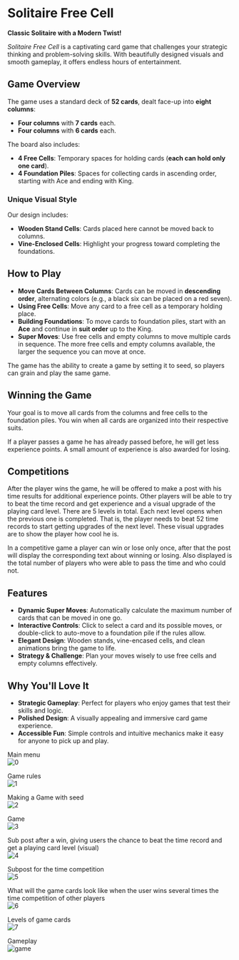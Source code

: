# **Solitaire Free Cell**

**Classic Solitaire with a Modern Twist!**

*Solitaire Free Cell* is a captivating card game that challenges your strategic thinking and problem-solving skills. With beautifully designed visuals and smooth gameplay, it offers endless hours of entertainment.

## **Game Overview**

The game uses a standard deck of **52 cards**, dealt face-up into **eight columns**:
- **Four columns** with **7 cards** each.
- **Four columns** with **6 cards** each.

The board also includes:
- **4 Free Cells**: Temporary spaces for holding cards (**each can hold only one card**).
- **4 Foundation Piles**: Spaces for collecting cards in ascending order, starting with Ace and ending with King.

### **Unique Visual Style**
Our design includes:
- **Wooden Stand Cells**: Cards placed here cannot be moved back to columns.
- **Vine-Enclosed Cells**: Highlight your progress toward completing the foundations.

## **How to Play**

- **Move Cards Between Columns**: Cards can be moved in **descending order**, alternating colors (e.g., a black six can be placed on a red seven).
- **Using Free Cells**: Move any card to a free cell as a temporary holding place.
- **Building Foundations**: To move cards to foundation piles, start with an **Ace** and continue in **suit order** up to the King.
- **Super Moves**: Use free cells and empty columns to move multiple cards in sequence. The more free cells and empty columns available, the larger the sequence you can move at once.

The game has the ability to create a game by setting it to seed, so players can grain and play the same game.

## **Winning the Game**

Your goal is to move all cards from the columns and free cells to the foundation piles. You win when all cards are organized into their respective suits.

If a player passes a game he has already passed before, he will get less experience points. A small amount of experience is also awarded for losing.

## **Competitions**

After the player wins the game, he will be offered to make a post with his time results for additional experience points. Other players will be able to try to beat the time record and get experience and a visual upgrade of the playing card level. There are 5 levels in total. Each next level opens when the previous one is completed. That is, the player needs to beat 52 time records to start getting upgrades of the next level. These visual upgrades are to show the player how cool he is.

In a competitive game a player can win or lose only once, after that the post will display the corresponding text about winning or losing. Also displayed is the total number of players who were able to pass the time and who could not.

## **Features**

- **Dynamic Super Moves**: Automatically calculate the maximum number of cards that can be moved in one go.
- **Interactive Controls**: Click to select a card and its possible moves, or double-click to auto-move to a foundation pile if the rules allow.
- **Elegant Design**: Wooden stands, vine-encased cells, and clean animations bring the game to life.
- **Strategy & Challenge**: Plan your moves wisely to use free cells and empty columns effectively.

## **Why You'll Love It**

- **Strategic Gameplay**: Perfect for players who enjoy games that test their skills and logic.
- **Polished Design**: A visually appealing and immersive card game experience.
- **Accessible Fun**: Simple controls and intuitive mechanics make it easy for anyone to pick up and play.

Main menu<br/>
![0](https://github.com/user-attachments/assets/af20daf6-6242-439f-9ac1-74b8d699a579)

Game rules<br/>
![1](https://github.com/user-attachments/assets/614ce2ee-e2b3-4512-a914-991639f8fa6f)

Making a Game with seed<br/>
![2](https://github.com/user-attachments/assets/deecc5ca-591b-4c57-82c0-d42eab466b02)

Game<br/>
![3](https://github.com/user-attachments/assets/98ec580e-6fe4-4281-bfad-c4a98ebb9046)

Sub post after a win, giving users the chance to beat the time record and get a playing card level (visual)<br/>
![4](https://github.com/user-attachments/assets/1182481a-0dcf-4259-85ee-423f2caa4f89)

Subpost for the time competition<br/>
![5](https://github.com/user-attachments/assets/9d038ae1-0f6f-4e97-9f0d-e23b8f959dce)

What will the game cards look like when the user wins several times the time competition of other players<br/>
![6](https://github.com/user-attachments/assets/8458cbaa-bd05-4968-b89f-84481ddcc037)

Levels of game cards<br/>
![7](https://github.com/user-attachments/assets/7940029e-a01d-4219-9c15-5bf6022e906d)

Gameplay<br/>
![game](https://github.com/user-attachments/assets/8d4cbdfa-36b5-44e9-92bc-fccd5b6e1c46)
